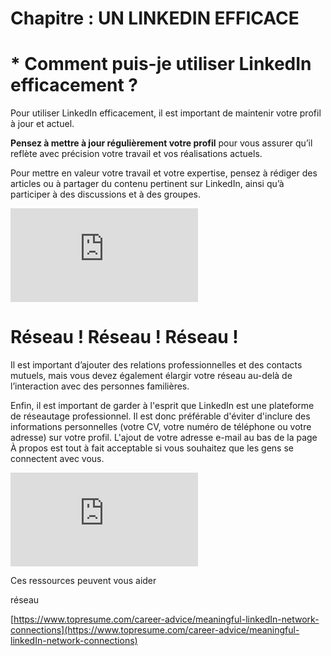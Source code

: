 # Chapitre : UN LINKEDIN EFFICACE


# * Comment puis-je utiliser LinkedIn efficacement ?

Pour utiliser LinkedIn efficacement, il est important de maintenir votre profil à jour et actuel.

**Pensez à mettre à jour régulièrement votre profil** pour vous assurer qu’il reflète avec précision votre travail et vos réalisations actuels.

Pour mettre en valeur votre travail et votre expertise, pensez à rédiger des articles ou à partager du contenu pertinent sur LinkedIn, ainsi qu’à participer à des discussions et à des groupes.

<iframe allowfullscreen="true" frameborder="0" src="https://www.youtube.com/embed/_7aB5PaZU3A"></iframe>

# Réseau ! Réseau ! Réseau !

Il est important d’ajouter des relations professionnelles et des contacts mutuels, mais vous devez également élargir votre réseau au-delà de l’interaction avec des personnes familières.

Enfin, il est important de garder à l'esprit que LinkedIn est une plateforme de réseautage professionnel. Il est donc préférable d'éviter d'inclure des informations personnelles (votre CV, votre numéro de téléphone ou votre adresse) sur votre profil. L'ajout de votre adresse e-mail au bas de la page À propos est tout à fait acceptable si vous souhaitez que les gens se connectent avec vous.

<iframe allowfullscreen="true" frameborder="0" src="https://www.youtube.com/embed/VRaJXjfBkPw"></iframe>

Ces ressources peuvent vous aider

réseau

[https://www.topresume.com/career-advice/meaningful-linkedIn-network-connections](https://www.topresume.com/career-advice/meaningful-linkedIn-network-connections)
